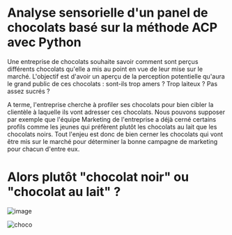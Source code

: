 # Analyse sensorielle d'un panel de chocolats basé sur la méthode ACP avec Python

Une entreprise de chocolats souhaite savoir comment sont perçus différents chocolats qu'elle a mis au point en vue de leur mise sur le marché. L'objectif est d'avoir un aperçu de la perception potentielle qu'aura le grand public de ces chocolats : sont-ils trop amers ? Trop laiteux ? Pas assez sucrés ?

A terme, l'entreprise cherche à profiler ses chocolats pour bien cibler la clientèle à laquelle ils vont adresser ces chocolats. Nous pouvons supposer par exemple que l'équipe Marketing de l'entreprise a déjà cerné certains profils comme les jeunes qui préfèrent plutôt les chocolats au lait que les chocolats noirs. Tout l'enjeu est donc de bien cerner les chocolats qui vont être mis sur le marché pour déterminer la bonne campagne de marketing pour chacun d'entre eux.

# Alors plutôt "chocolat noir" ou "chocolat au lait" ?

![image](https://user-images.githubusercontent.com/104759495/179559256-53db222d-a024-4f77-9589-8a19edd5b8b3.png)

![choco](https://user-images.githubusercontent.com/104759495/179559378-60446f5b-cc21-418d-a777-a5b1b2b79057.PNG)
